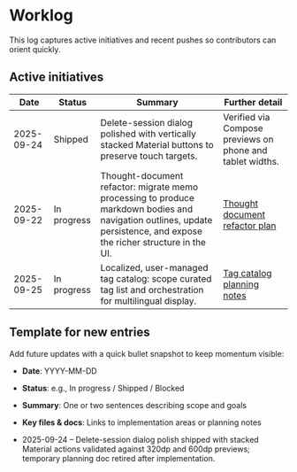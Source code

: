 # Worklog

This log captures active initiatives and recent pushes so contributors can orient quickly.

## Active initiatives

| Date       | Status      | Summary | Further detail |
| ---------- | ----------- | ------- | -------------- |
| 2025-09-24 | Shipped     | Delete-session dialog polished with vertically stacked Material buttons to preserve touch targets. | Verified via Compose previews on phone and tablet widths. |
| 2025-09-22 | In progress | Thought-document refactor: migrate memo processing to produce markdown bodies and navigation outlines, update persistence, and expose the richer structure in the UI. | [Thought document refactor plan](thoughts/thought-document-plan.md) |
| 2025-09-25 | In progress | Localized, user-managed tag catalog: scope curated tag list and orchestration for multilingual display. | [Tag catalog planning notes](thoughts/tag-catalog-plan.md) |

## Template for new entries

Add future updates with a quick bullet snapshot to keep momentum visible:

- **Date**: YYYY-MM-DD
- **Status**: e.g., In progress / Shipped / Blocked
- **Summary**: One or two sentences describing scope and goals
- **Key files & docs**: Links to implementation areas or planning notes

- 2025-09-24 – Delete-session dialog polish shipped with stacked Material actions validated against 320dp and 600dp previews; temporary planning doc retired after implementation.

